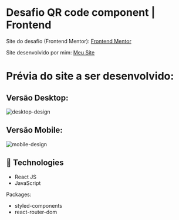 # Desafio QR code component | Frontend

Site do desafio (Frontend Mentor): <a href="https://www.frontendmentor.io/challenges/qr-code-component-iux_sIO_H" target="_blank">Frontend Mentor</a>

Site desenvolvido por mim: <a href="https://qrcode-challenge.vercel.app/" target="_blank">Meu Site</a>


# Prévia do site a ser desenvolvido:
## Versão Desktop:

![desktop-design](https://user-images.githubusercontent.com/49801321/157365753-d095e487-a26e-4c8e-9725-464a9b7a2128.jpg)

## Versão Mobile:

![mobile-design](https://user-images.githubusercontent.com/49801321/157365994-f4675a31-6a1a-4585-ac76-443b659d4145.jpg)

## 🚀  Technologies

-   React JS
-   JavaScript

Packages:

-   styled-components
-   react-router-dom
